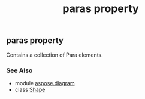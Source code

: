 ﻿---
title: paras property
second_title: Aspose.Diagram for Python via .NET API References
description: 
type: docs
weight: 800
url: /python-net/aspose.diagram/shape/paras/
is_root: false
---

## paras property


Contains a collection of Para elements.

### See Also
* module [aspose.diagram](../../)
* class [Shape](/diagram/python-net/aspose.diagram/shape)
